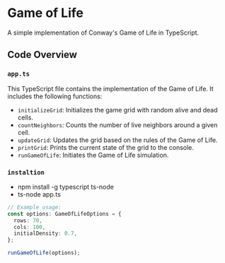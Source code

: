 # Game of Life

A simple implementation of Conway's Game of Life in TypeScript.

## Code Overview

### `app.ts`

This TypeScript file contains the implementation of the Game of Life. It includes the following functions:

- `initializeGrid`: Initializes the game grid with random alive and dead cells.
- `countNeighbors`: Counts the number of live neighbors around a given cell.
- `updateGrid`: Updates the grid based on the rules of the Game of Life.
- `printGrid`: Prints the current state of the grid to the console.
- `runGameOfLife`: Initiates the Game of Life simulation.

### `instaltion`
- npm install -g typescript ts-node
- ts-node app.ts


```typescript
// Example usage:
const options: GameOfLifeOptions = {
  rows: 70,
  cols: 100,
  initialDensity: 0.7,
};

runGameOfLife(options);
